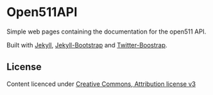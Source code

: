 # Open511API

Simple web pages containing the documentation for the open511 API.

Built with [Jekyll](http://jekyllrb.com/), [Jekyll-Bootstrap](http://jekyllbootstrap.com) and [Twitter-Boostrap](http://jekyllbootstrap.com).


## License

Content licenced under [Creative Commons, Attribution license v3](http://creativecommons.org/licenses/by/3.0/)
